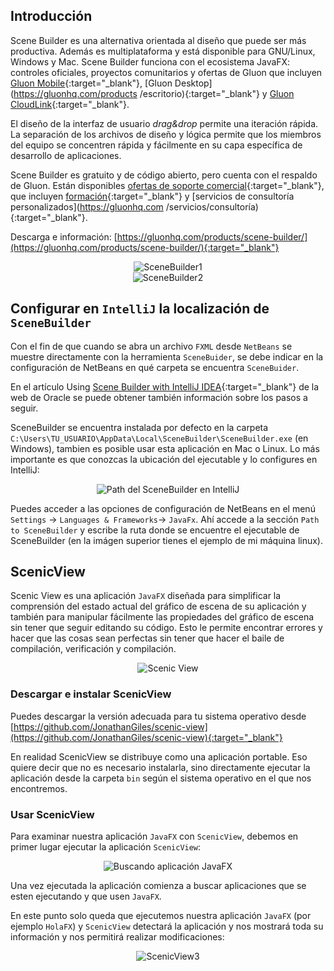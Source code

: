 ## Introducción

Scene Builder es una alternativa orientada al diseño que puede ser más productiva. Además es multiplataforma y está disponible para GNU/Linux, Windows y Mac. Scene Builder funciona con el ecosistema JavaFX: controles oficiales, proyectos comunitarios y ofertas de Gluon que incluyen [Gluon Mobile](https://gluonhq.com/products/mobile){:target="_blank"}, [Gluon Desktop](https://gluonhq.com/products /escritorio){:target="_blank"} y [Gluon CloudLink](https://gluonhq.com/products/cloudlink){:target="_blank"}.

El diseño de la interfaz de usuario *drag&amp;drop* permite una iteración rápida. La separación de los archivos de diseño y lógica permite que los miembros del equipo se concentren rápida y fácilmente en su capa específica de desarrollo de aplicaciones.

Scene Builder es gratuito y de código abierto, pero cuenta con el respaldo de Gluon. Están disponibles [ofertas de soporte comercial](https://gluonhq.com/services){:target="_blank"}, que incluyen [formación](https://gluonhq.com/services/training){:target="_blank"} y [servicios de consultoría personalizados](https://gluonhq.com /servicios/consultoría){:target="_blank"}.

Descarga e información: [https://gluonhq.com/products/scene-builder/](https://gluonhq.com/products/scene-builder/){:target="_blank"}

<div style="text-align:center;"> <img src="../../img/ud10/SceneBuilder1.png" alt="SceneBuilder1" style="max-width:100%;" /> </div>

<div style="text-align:center;"> <img src="../../img/ud10/SceneBuilder2.png" alt="SceneBuilder2" style="max-width:100%;" /> </div>

## Configurar en `IntelliJ` la localización de `SceneBuilder`

Con el fin de que cuando se abra un archivo `FXML` desde `NetBeans` se muestre directamente con la herramienta `SceneBuider`, se debe indicar en la configuración de NetBeans en qué carpeta se encuentra `SceneBuider`.

En el artículo Using [Scene Builder with IntelliJ IDEA](https://docs.oracle.com/javase/8/scene-builder-2/work-with-java-ides/sb-with-intellij.htm#JSBID102){:target="_blank"} de la web de Oracle se puede obtener también información sobre los pasos a seguir.

SceneBuilder se encuentra instalada por defecto en la carpeta `C:\Users\TU_USUARIO\AppData\Local\SceneBuilder\SceneBuilder.exe` (en Windows), tambien es posible usar esta aplicación en Mac o Linux. Lo más importante es que conozcas la ubicación del ejecutable y lo configures en IntelliJ:

<div style="text-align:center;"> <img src="../../img/ud10/SceneBuilderPathIntelliJ.png" alt="Path del SceneBuilder en IntelliJ" style="max-width:70%;" /> </div>

Puedes acceder a las opciones de configuración de NetBeans en el menú `Settings` -> `Languages & Frameworks`-> `JavaFx`. Ahí accede a la sección `Path to SceneBuilder` y escribe la ruta donde se encuentre el ejecutable de SceneBuilder (en la imágen superior tienes el ejemplo de mi máquina linux).

## ScenicView

Scenic View es una aplicación `JavaFX` diseñada para simplificar la comprensión del estado actual del gráfico de escena de su aplicación y también para manipular fácilmente las propiedades del gráfico de escena sin tener que seguir editando su código. Esto le permite encontrar errores y hacer que las cosas sean perfectas sin tener que hacer el baile de compilación, verificación y compilación.

<div style="text-align:center;"> <img src="../../img/ud10/ScenicView.png" alt="Scenic View" style="max-width:60%;" /> </div>

### Descargar e instalar ScenicView

Puedes descargar la versión adecuada para tu sistema operativo desde [https://github.com/JonathanGiles/scenic-view](https://github.com/JonathanGiles/scenic-view){:target="_blank"}

En realidad ScenicView se distribuye como una aplicación portable. Eso quiere decir que no es necesario instalarla, sino directamente ejecutar la aplicación desde la carpeta `bin` según el sistema operativo en el que nos encontremos.

### Usar ScenicView

Para examinar nuestra aplicación `JavaFX` con `ScenicView`, debemos en primer lugar ejecutar la aplicación `ScenicView`:

<div style="text-align:center;"> <img src="../../img/ud10/ScenicView2.png" alt="Buscando aplicación JavaFX" style="max-width:60%;" /> </div>

Una vez ejecutada la aplicación comienza a buscar aplicaciones que se esten ejecutando y que usen `JavaFX`.

En este punto solo queda que ejecutemos nuestra aplicación `JavaFX` (por ejemplo `HolaFX`) y `ScenicView` detectará la aplicación y nos mostrará toda su información y nos permitirá realizar modificaciones:

<div style="text-align:center;"> <img src="../../img/ud10/ScenicView3.png" alt="ScenicView3" style="max-width:60%;" /> </div>
